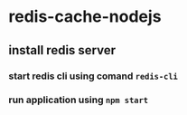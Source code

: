 # redis-cache-nodejs
## install redis server
### start redis cli using comand `redis-cli`
### run application using `npm start`
